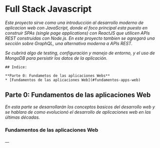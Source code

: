 # Full Stack Javascript

_Este proyecto sirve como una introducción al desarrollo moderno de aplicacion web con JavaScript, donde el foco principal esta puesto en construir SPAs (single page applications) con ReactJS que utilicen APIs REST construidas con Node.js. En este proyecto tambien se agregará una sección sobre GraphQL, una alternativa moderna a APIs REST._

_Se cubrirá algo de testing, configuración y manejo de entorno, y el uso de MongoDB para persistir los datos de la aplicación._

```
## Indice:

**Parte 0: Fundametos de las aplicaciones Webs**
* [Fundamentos de las aplicaciones Web](#fundamentos-apps-web)
```

## Parte 0: Fundamentos de las aplicaciones Web

_En esta parte se desarrollarán los conceptos basicos del desarrollo web y se hablara de como evolucionó el desarrollo de aplicaciones web en las últimas décadas._

### Fundamentos de las aplicaciones Web<a name="#fundamentos-apps-web"></a>

__